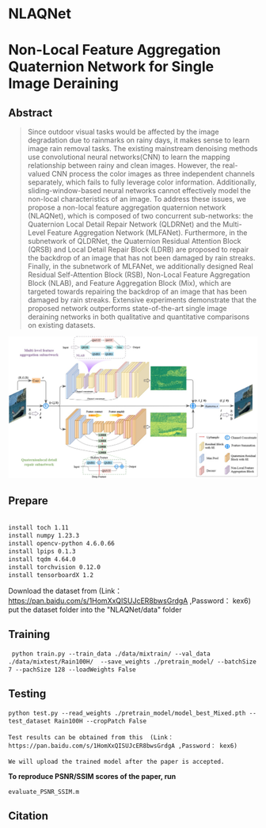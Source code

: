 # NLAQNet

# Non-Local Feature Aggregation Quaternion Network for Single Image Deraining

## Abstract

> Since outdoor visual tasks would be affected by the image degradation due to rainmarks on rainy days, it makes sense to learn image rain removal tasks. The existing mainstream denoising methods use convolutional neural networks(CNN) to learn the mapping relationship between rainy and clean images. However, the real-valued CNN process the color images as three independent channels separately, which fails to fully leverage color information. Additionally, sliding-window-based neural networks cannot effectively model the non-local characteristics of an image. To address these issues, we propose a non-local feature aggregation quaternion network (NLAQNet), which is composed of two concurrent sub-networks: the Quaternion Local Detail Repair Network (QLDRNet) and the Multi-Level Feature Aggregation Network (MLFANet). Furthermore, in the subnetwork of QLDRNet, the Quaternion Residual Attention Block (QRSB) and Local Detail Repair Block (LDRB) are proposed to repair the backdrop of an image that has not been damaged by rain streaks. Finally, in the subnetwork of MLFANet, we additionally designed Real Residual Self-Attention Block (RSB), Non-Local Feature Aggregation Block (NLAB), and Feature Aggregation Block (Mix), which are targeted towards repairing the backdrop of an image that has been damaged by rain streaks. Extensive experiments demonstrate that the proposed network outperforms state-of-the-art single image deraining networks in both qualitative and quantitative comparisons on existing datasets.


![NLAQ5](https://github.com/xionggonghe/NLAQNet/blob/master/images/NLAQ.jpg)

## Prepare

```

install toch 1.11
install numpy 1.23.3
install opencv-python 4.6.0.66
install lpips 0.1.3
install tqdm 4.64.0
install torchvision 0.12.0
install tensorboardX 1.2
```

Download the dataset from (Link：https://pan.baidu.com/s/1HomXxQISUJcER8bwsGrdgA ,Password： kex6)  put the dataset folder into the "NLAQNet/data" folder

## Training

```
 python train.py --train_data ./data/mixtrain/ --val_data ./data/mixtest/Rain100H/  --save_weights ./pretrain_model/ --batchSize 7 --pachSize 128 --loadWeights False
```

## Testing

```
python test.py --read_weights ./pretrain_model/model_best_Mixed.pth --test_dataset Rain100H --cropPatch False

Test results can be obtained from this  (Link：https://pan.baidu.com/s/1HomXxQISUJcER8bwsGrdgA ,Password： kex6)

We will upload the trained model after the paper is accepted.
```

**To reproduce PSNR/SSIM scores of the paper, run**

```
evaluate_PSNR_SSIM.m 
```



## Citation

